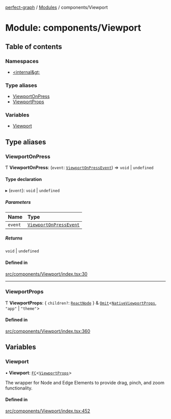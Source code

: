 [perfect-graph](../README.md) / [Modules](../modules.md) / components/Viewport

# Module: components/Viewport

## Table of contents

### Namespaces

- [&lt;internal\&gt;](components_Viewport._internal_.md)

### Type aliases

- [ViewportOnPress](components_Viewport.md#viewportonpress)
- [ViewportProps](components_Viewport.md#viewportprops)

### Variables

- [Viewport](components_Viewport.md#viewport)

## Type aliases

### ViewportOnPress

Ƭ **ViewportOnPress**: (`event`: [`ViewportOnPressEvent`](components_Viewport._internal_.md#viewportonpressevent)) => `void` \| `undefined`

#### Type declaration

▸ (`event`): `void` \| `undefined`

##### Parameters

| Name | Type |
| :------ | :------ |
| `event` | [`ViewportOnPressEvent`](components_Viewport._internal_.md#viewportonpressevent) |

##### Returns

`void` \| `undefined`

#### Defined in

[src/components/Viewport/index.tsx:30](https://github.com/MaastrichtU-IDS/perfect-graph/blob/27ebaf3/src/components/Viewport/index.tsx#L30)

___

### ViewportProps

Ƭ **ViewportProps**: { `children?`: [`ReactNode`](components_ClusterNodeContainer._internal_.md#reactnode)  } & [`Omit`](components_ClusterNodeContainer._internal_.md#omit)<[`NativeViewportProps`](components_Viewport._internal_.md#nativeviewportprops), ``"app"`` \| ``"theme"``\>

#### Defined in

[src/components/Viewport/index.tsx:360](https://github.com/MaastrichtU-IDS/perfect-graph/blob/27ebaf3/src/components/Viewport/index.tsx#L360)

## Variables

### Viewport

• **Viewport**: [`FC`](components_ClusterNodeContainer._internal_.md#fc)<[`ViewportProps`](components_Viewport.md#viewportprops)\>

The wrapper for Node and Edge Elements to provide drag, pinch, and zoom functionality.

#### Defined in

[src/components/Viewport/index.tsx:452](https://github.com/MaastrichtU-IDS/perfect-graph/blob/27ebaf3/src/components/Viewport/index.tsx#L452)
